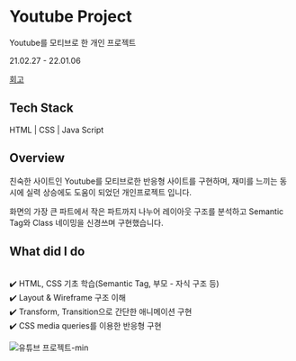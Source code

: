 # **Youtube Project**

Youtube를 모티브로 한 개인 프로젝트

21.02.27 - 22.01.06

[회고](https://velog.io/@leesegho/%EC%9C%A0%ED%8A%9C%EB%B8%8C-%ED%94%84%EB%A1%9C%EC%A0%9D%ED%8A%B8) 

## Tech Stack

HTML | CSS | Java Script

## Overview

친숙한 사이트인 Youtube를 모티브로한 반응형 사이트를 구현하며, 재미를 느끼는 동시에 실력 상승에도 도움이 되었던 개인프로젝트 입니다.

화면의 가장 큰 파트에서 작은 파트까지 나누어 레이아웃 구조를 분석하고 Semantic Tag와 Class 네이밍을 신경쓰며 구현했습니다.

## What did I do
<br>✔️ HTML, CSS 기초 학습(Semantic Tag, 부모 - 자식 구조 등)
<br>✔️ Layout & Wireframe 구조 이해
<br>✔️ Transform, Transition으로 간단한 애니메이션 구현
<br>✔️ CSS media queries를 이용한 반응형 구현

![유튜브 프로젝트-min](https://user-images.githubusercontent.com/93597794/159904161-29cab694-4a2b-4b22-acd5-fbf34adc5c3f.gif)
